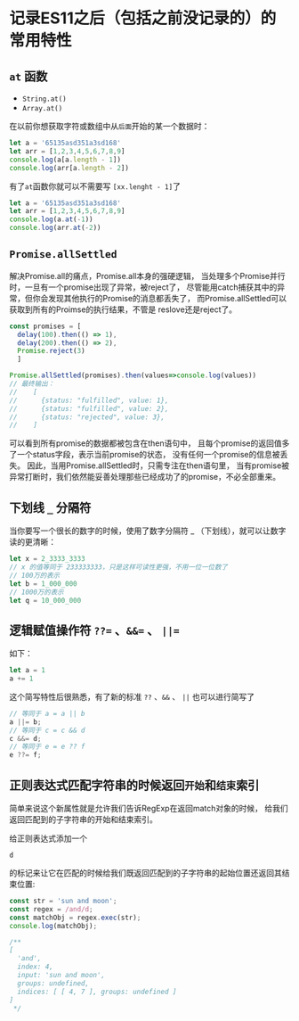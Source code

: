 # 记录ES11之后（包括之前没记录的）的常用特性

## `at` 函数

+ `String.at()`
+ `Array.at()`

在以前你想获取字符或数组中从`后面`开始的某一个数据时：
```js
let a = '65135asd351a3sd168'
let arr = [1,2,3,4,5,6,7,8,9]
console.log(a[a.length - 1])
console.log(arr[a.length - 2])
```
有了`at`函数你就可以不需要写 `[xx.lenght - 1]`了
```js
let a = '65135asd351a3sd168'
let arr = [1,2,3,4,5,6,7,8,9]
console.log(a.at(-1))
console.log(arr.at(-2))
```

## `Promise.allSettled`

解决Promise.all的痛点，Promise.all本身的强硬逻辑，
当处理多个Promise并行时，一旦有一个promise出现了异常，被reject了，
尽管能用catch捕获其中的异常，但你会发现其他执行的Promise的消息都丢失了，
而Promise.allSettled可以获取到所有的Proimse的执行结果，不管是 reslove还是reject了。

```js
const promises = [
  delay(100).then(() => 1),
  delay(200).then(() => 2),
  Promise.reject(3)
  ]

Promise.allSettled(promises).then(values=>console.log(values))
// 最终输出： 
//    [
//      {status: "fulfilled", value: 1},
//      {status: "fulfilled", value: 2},
//      {status: "rejected", value: 3},
//    ]
```

可以看到所有promise的数据都被包含在then语句中，
且每个promise的返回值多了一个status字段，表示当前promise的状态，
没有任何一个promise的信息被丢失。
因此，当用Promise.allSettled时，只需专注在then语句里，
当有promise被异常打断时，我们依然能妥善处理那些已经成功了的promise，不必全部重来。

## 下划线 `_` 分隔符

当你要写一个很长的数字的时候，使用了数字分隔符 _ （下划线），就可以让数字读的更清晰：

```js
let x = 2_3333_3333
// x 的值等同于 233333333，只是这样可读性更强，不用一位一位数了
// 100万的表示
let b = 1_000_000
// 1000万的表示
let q = 10_000_000
```

## 逻辑赋值操作符 `??=` 、`&&=` 、 `||=`

如下：
```js
let a = 1
a += 1
```
这个简写特性后很熟悉，有了新的标准  `??` 、`&&` 、 `||` 也可以进行简写了

```js
// 等同于 a = a || b
a ||= b;
// 等同于 c = c && d
c &&= d;
// 等同于 e = e ?? f
e ??= f;
```

## 正则表达式匹配字符串的时候返回`开始`和`结束`索引

简单来说这个新属性就是允许我们告诉RegExp在返回match对象的时候，
给我们返回匹配到的子字符串的开始和结束索引。


给正则表达式添加一个

`d`

的标记来让它在匹配的时候给我们既返回匹配到的子字符串的起始位置还返回其结束位置:

```js
const str = 'sun and moon';
const regex = /and/d;
const matchObj = regex.exec(str);
console.log(matchObj);

/**
[
  'and',
  index: 4,
  input: 'sun and moon',
  groups: undefined,
  indices: [ [ 4, 7 ], groups: undefined ]
]
 */
```